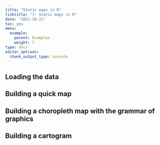 ```yaml
---
title: "Static maps in R"
linktitle: "7: Static maps in R"
date: "2021-10-21"
toc: yes
menu:
  example:
    parent: Examples
    weight: 7
type: docs
editor_options: 
  chunk_output_type: console
---
```


## Loading the data

## Building a quick map

## Building a choropleth map with the grammar of graphics

## Building a cartogram
